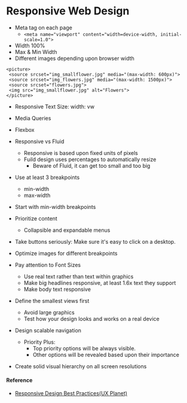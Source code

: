 # Responsive Web Design

- Meta tag on each page
	- ```<meta name="viewport" content="width=device-width, initial-scale=1.0">```
- Width 100%
- Max & Min Width
- Different images depending upon browser width
```
<picture>  
 <source srcset="img_smallflower.jpg" media="(max-width: 600px)">  
 <source srcset="img_flowers.jpg" media="(max-width: 1500px)">  
 <source srcset="flowers.jpg">  
 <img src="img_smallflower.jpg" alt="Flowers">  
</picture>
```
- Responsive Text Size: width: vw 
- Media Queries
- Flexbox


- Responsive vs Fluid
	- Responsive is based upon fixed units of pixels
	- Fuild design uses percentages to automatically resize
		- Beware of Fluid, it can get too small and too big
- Use at least 3 breakpoints
	- min-width
	- max-width
- Start with min-width breakpoints
- Prioritize content
	- Collapsible and expandable menus
- Take buttons seriously: Make sure it's easy to click on a desktop.



- Optimize images for different breakpoints
- Pay attention to Font Sizes
	- Use real text rather than text within graphics
	- Make big headlines responsive, at least 1.6x text they support
	- Make body text responsive
- Define the smallest views first
	- Avoid large graphics
	- Test how your design looks and works on a real device
- Design scalable navigation
	- Priority Plus: 
		- Top priority options will be always visible.
		- Other options will be revealed based upon their importance
- Create solid visual hierarchy on all screen resolutions

#### Reference
- [Responsive Design Best Practices(UX Planet)](https://uxplanet.org/responsive-design-best-practices-c6d3f5fd163b)